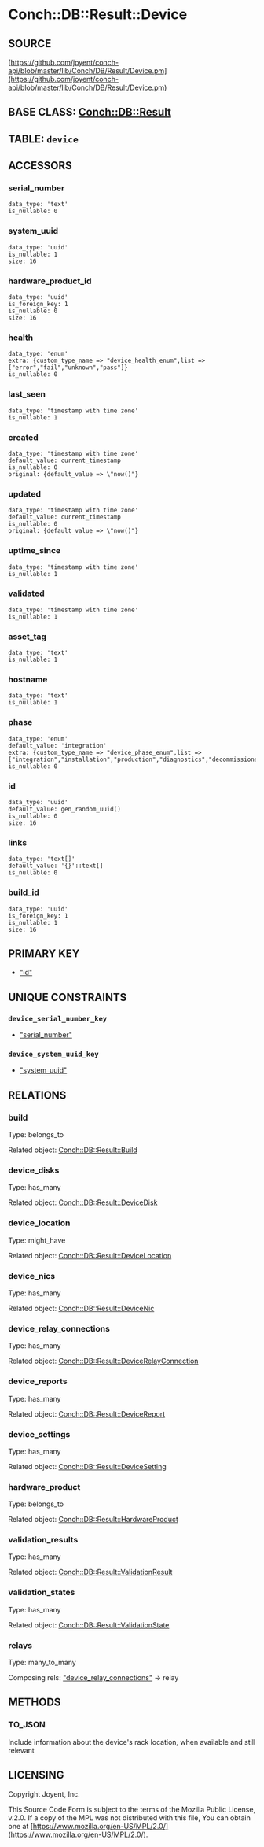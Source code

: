 # Conch::DB::Result::Device

## SOURCE

[https://github.com/joyent/conch-api/blob/master/lib/Conch/DB/Result/Device.pm](https://github.com/joyent/conch-api/blob/master/lib/Conch/DB/Result/Device.pm)

## BASE CLASS: [Conch::DB::Result](../modules/Conch%3A%3ADB%3A%3AResult)

## TABLE: `device`

## ACCESSORS

### serial\_number

```
data_type: 'text'
is_nullable: 0
```

### system\_uuid

```
data_type: 'uuid'
is_nullable: 1
size: 16
```

### hardware\_product\_id

```
data_type: 'uuid'
is_foreign_key: 1
is_nullable: 0
size: 16
```

### health

```
data_type: 'enum'
extra: {custom_type_name => "device_health_enum",list => ["error","fail","unknown","pass"]}
is_nullable: 0
```

### last\_seen

```
data_type: 'timestamp with time zone'
is_nullable: 1
```

### created

```
data_type: 'timestamp with time zone'
default_value: current_timestamp
is_nullable: 0
original: {default_value => \"now()"}
```

### updated

```
data_type: 'timestamp with time zone'
default_value: current_timestamp
is_nullable: 0
original: {default_value => \"now()"}
```

### uptime\_since

```
data_type: 'timestamp with time zone'
is_nullable: 1
```

### validated

```
data_type: 'timestamp with time zone'
is_nullable: 1
```

### asset\_tag

```
data_type: 'text'
is_nullable: 1
```

### hostname

```
data_type: 'text'
is_nullable: 1
```

### phase

```
data_type: 'enum'
default_value: 'integration'
extra: {custom_type_name => "device_phase_enum",list => ["integration","installation","production","diagnostics","decommissioned"]}
is_nullable: 0
```

### id

```
data_type: 'uuid'
default_value: gen_random_uuid()
is_nullable: 0
size: 16
```

### links

```
data_type: 'text[]'
default_value: '{}'::text[]
is_nullable: 0
```

### build\_id

```
data_type: 'uuid'
is_foreign_key: 1
is_nullable: 1
size: 16
```

## PRIMARY KEY

- ["id"](#id)

## UNIQUE CONSTRAINTS

### `device_serial_number_key`

- ["serial\_number"](#serial_number)

### `device_system_uuid_key`

- ["system\_uuid"](#system_uuid)

## RELATIONS

### build

Type: belongs\_to

Related object: [Conch::DB::Result::Build](../modules/Conch%3A%3ADB%3A%3AResult%3A%3ABuild)

### device\_disks

Type: has\_many

Related object: [Conch::DB::Result::DeviceDisk](../modules/Conch%3A%3ADB%3A%3AResult%3A%3ADeviceDisk)

### device\_location

Type: might\_have

Related object: [Conch::DB::Result::DeviceLocation](../modules/Conch%3A%3ADB%3A%3AResult%3A%3ADeviceLocation)

### device\_nics

Type: has\_many

Related object: [Conch::DB::Result::DeviceNic](../modules/Conch%3A%3ADB%3A%3AResult%3A%3ADeviceNic)

### device\_relay\_connections

Type: has\_many

Related object: [Conch::DB::Result::DeviceRelayConnection](../modules/Conch%3A%3ADB%3A%3AResult%3A%3ADeviceRelayConnection)

### device\_reports

Type: has\_many

Related object: [Conch::DB::Result::DeviceReport](../modules/Conch%3A%3ADB%3A%3AResult%3A%3ADeviceReport)

### device\_settings

Type: has\_many

Related object: [Conch::DB::Result::DeviceSetting](../modules/Conch%3A%3ADB%3A%3AResult%3A%3ADeviceSetting)

### hardware\_product

Type: belongs\_to

Related object: [Conch::DB::Result::HardwareProduct](../modules/Conch%3A%3ADB%3A%3AResult%3A%3AHardwareProduct)

### validation\_results

Type: has\_many

Related object: [Conch::DB::Result::ValidationResult](../modules/Conch%3A%3ADB%3A%3AResult%3A%3AValidationResult)

### validation\_states

Type: has\_many

Related object: [Conch::DB::Result::ValidationState](../modules/Conch%3A%3ADB%3A%3AResult%3A%3AValidationState)

### relays

Type: many\_to\_many

Composing rels: ["device\_relay\_connections"](#device_relay_connections) -> relay

## METHODS

### TO\_JSON

Include information about the device's rack location, when available and still relevant

## LICENSING

Copyright Joyent, Inc.

This Source Code Form is subject to the terms of the Mozilla Public License,
v.2.0. If a copy of the MPL was not distributed with this file, You can obtain
one at [https://www.mozilla.org/en-US/MPL/2.0/](https://www.mozilla.org/en-US/MPL/2.0/).
